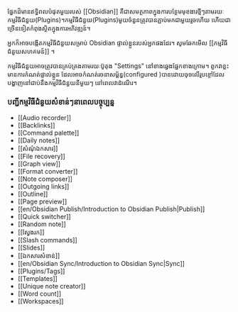 ផ្នែកដ៏មានឥទ្ធិពលបំផុតមួយរបស់ [[Obsidian]] គឺជាសមត្ថភាពក្នុងការបន្ថែមមុខងារថ្មីៗតាមរយៈកម្មវិធីជំនួយ​(Plugins)។​ កម្មវិធីជំនួយ​(Plugins)មួយចំនួនត្រូវបានភ្ជាប់មកជាមួយរួចហើយ ហើយជាច្រើនទៀតកំពុងស្ថិតក្នុងការអភិវឌ្ឍន៍។

អ្នកក៏អាចបង្កើតកម្មវិធីជំនួយសម្រាប់ Obsidian ផ្ទាល់ខ្លួនរបស់អ្នកផងដែរ។ សូមឆែកមើល [[កម្មវិធីជំនួយសហគមន៍]] ។

កម្មវិធីជំនួយអាចត្រូវបានគ្រប់គ្រងតាមរយៈប៊ូតុង "Settings" នៅខាងឆ្វេងផ្នែកខាងក្រោម។ ពួកវាខ្លះមានការកំណត់ផ្ទាល់ខ្លួន ដែលអាចកំណត់រចនាសម្ព័ន្ធ(configured )បានដោយចុចលើរូបខ្ចៅដែលបង្ហាញនៅជាប់នឹងកម្មវិធីជំនួយនីមួយៗ នៅពេលវាដំណើរ។

### បញ្ជីកម្មវិធីជំនួយសំខាន់ៗនាពេលបច្ចុប្បន្ន

- [[Audio recorder]]
- [[Backlinks]]
- [[Command palette]]
- [[Daily notes]]
- [[សំណំុឯកសារ]]
- [[File recovery]]
- [[Graph view]]
- [[Format converter]]
- [[Note composer]]
- [[Outgoing links]]
- [[Outline]]
- [[Page preview]]
- [[en/Obsidian Publish/Introduction to Obsidian Publish|Publish]]
- [[Quick switcher]]
- [[Random note]]
- [[ស្វែងរក]]
- [[Slash commands]]
- [[Slides]]
- [[ឯកសារសំខាន់]]
- [[en/Obsidian Sync/Introduction to Obsidian Sync|Sync]]
- [[Plugins/Tags]]
- [[Templates]]
- [[Unique note creator]]
- [[Word count]]
- [[Workspaces]]
